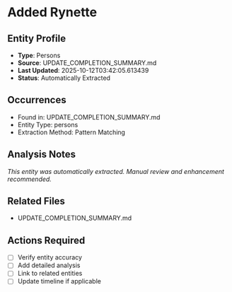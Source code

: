 # Added Rynette

## Entity Profile
- **Type**: Persons
- **Source**: UPDATE_COMPLETION_SUMMARY.md
- **Last Updated**: 2025-10-12T03:42:05.613439
- **Status**: Automatically Extracted

## Occurrences
- Found in: UPDATE_COMPLETION_SUMMARY.md
- Entity Type: persons
- Extraction Method: Pattern Matching

## Analysis Notes
*This entity was automatically extracted. Manual review and enhancement recommended.*

## Related Files
- UPDATE_COMPLETION_SUMMARY.md

## Actions Required
- [ ] Verify entity accuracy
- [ ] Add detailed analysis
- [ ] Link to related entities
- [ ] Update timeline if applicable
